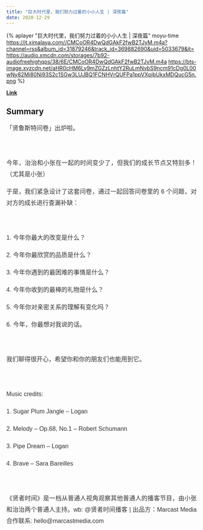 ```yaml
---
title: "巨大时代里，我们努力过着的小小人生 | 深夜篇"
date: 2020-12-29
---
```


{% aplayer "巨大时代里，我们努力过着的小小人生 | 深夜篇" moyu-time  https://jt.ximalaya.com//CMCoOR4DwQdGAkF2fwB2TJvM.m4a?channel=rss&album_id=31879246&track_id=369882690&uid=5033679&jt=https://audio.xmcdn.com/storages/7b92-audiofreehighqps/38/6E/CMCoOR4DwQdGAkF2fwB2TJvM.m4a https://bts-image.xyzcdn.net/aHR0cHM6Ly9mZGZzLnhtY2RuLmNvbS9ncm91cDg0L00wNy82Mi80Ni93S2c1SGw3LUJBQ1FCNHVrQUFPa1ppVXpjbUkxMDQucG5n.png %}

**[Link](https://www.xiaoyuzhoufm.com/episode/5feb4665dee9c1e16d961483)**

## Summary
<p style="color: #333333; font-weight: normal; font-size: 16px; line-height: 30px; font-family: Helvetica,Arial,sans-serif; text-align: justify;"><span>「贤鲁斯特问卷」出炉啦。</span></p><p style="color: #333333; font-weight: normal; font-size: 16px; line-height: 30px; font-family: Helvetica,Arial,sans-serif; text-align: justify;">&nbsp;</p><p style="color: #333333; font-weight: normal; font-size: 16px; line-height: 30px; font-family: Helvetica,Arial,sans-serif; text-align: justify;"><span>今年，治治和小张在一起的时间变少了，但我们的成长节点又特别多！（尤其是小张）</span></p><p style="color: #333333; font-weight: normal; font-size: 16px; line-height: 30px; font-family: Helvetica,Arial,sans-serif; text-align: justify;"><span>于是，我们紧急设计了这套问卷，通过一起回答问卷里的 6 个问题，对对方的成长进行查漏补缺：</span></p><p style="color: #333333; font-weight: normal; font-size: 16px; line-height: 30px; font-family: Helvetica,Arial,sans-serif; text-align: justify;">&nbsp;</p><p style="color: #333333; font-weight: normal; font-size: 16px; line-height: 30px; font-family: Helvetica,Arial,sans-serif; text-align: justify;"><span>1. 今年你最大的改变是什么？</span></p><p style="color: #333333; font-weight: normal; font-size: 16px; line-height: 30px; font-family: Helvetica,Arial,sans-serif; text-align: justify;"><span>2. 今年你最欣赏的品质是什么？</span></p><p style="color: #333333; font-weight: normal; font-size: 16px; line-height: 30px; font-family: Helvetica,Arial,sans-serif; text-align: justify;"><span>3. 今年你遇到的最困难的事情是什么？</span></p><p style="color: #333333; font-weight: normal; font-size: 16px; line-height: 30px; font-family: Helvetica,Arial,sans-serif; text-align: justify;"><span>4. 今年你收到的最棒的礼物是什么？</span></p><p style="color: #333333; font-weight: normal; font-size: 16px; line-height: 30px; font-family: Helvetica,Arial,sans-serif; text-align: justify;"><span>5. 今年你对亲密关系的理解有变化吗？</span></p><p style="color: #333333; font-weight: normal; font-size: 16px; line-height: 30px; font-family: Helvetica,Arial,sans-serif; text-align: justify;"><span>6. 今年，你最想对我说的话。</span></p><p style="color: #333333; font-weight: normal; font-size: 16px; line-height: 30px; font-family: Helvetica,Arial,sans-serif; text-align: justify;">&nbsp;</p><p style="color: #333333; font-weight: normal; font-size: 16px; line-height: 30px; font-family: Helvetica,Arial,sans-serif; text-align: justify;"><span>我们聊得很开心，希望你和你的朋友们也能用到它。</span></p><p style="color: #333333; font-weight: normal; font-size: 16px; line-height: 30px; font-family: Helvetica,Arial,sans-serif; text-align: justify;">&nbsp;</p><p style="color: #333333; font-weight: normal; font-size: 16px; line-height: 30px; font-family: Helvetica,Arial,sans-serif; text-align: justify;"><span>Music credits:</span></p><p style="color: #333333; font-weight: normal; font-size: 16px; line-height: 30px; font-family: Helvetica,Arial,sans-serif; text-align: justify;"><span>1. Sugar Plum Jangle – Logan</span></p><p style="color: #333333; font-weight: normal; font-size: 16px; line-height: 30px; font-family: Helvetica,Arial,sans-serif; text-align: justify;"><span>2. Melody – Op.68, No.1 – Robert Schumann</span></p><p style="color: #333333; font-weight: normal; font-size: 16px; line-height: 30px; font-family: Helvetica,Arial,sans-serif; text-align: justify;"><span>3. Pipe Dream – Logan</span></p><p style="color: #333333; font-weight: normal; font-size: 16px; line-height: 30px; font-family: Helvetica,Arial,sans-serif; text-align: justify;"><span>4. Brave – Sara Bareilles</span></p><p style="color: #333333; font-weight: normal; font-size: 16px; line-height: 30px; font-family: Helvetica,Arial,sans-serif; text-align: justify;">&nbsp;</p><p style="color: #333333; font-weight: normal; font-size: 16px; line-height: 30px; font-family: Helvetica,Arial,sans-serif; text-align: justify;"><span>《贤者时间》是一档从普通人视角观察其他普通人的播客节目，由小张和治治两个普通人主持。wb: @贤者时间播客 | 出品方：Marcast Media 合作联系: hello@marcastmedia.com</span></p>
    